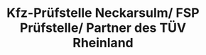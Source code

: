 ---
title: "Kfz-Prüfstelle Neckarsulm/ FSP Prüfstelle/ Partner des TÜV Rheinland"
url: /neckarsulm/kfz-pruefstelle-neckarsulm-fsp-pruefstelle-partner-des-tuev-rheinland/
shop: Autowerkstatt
---